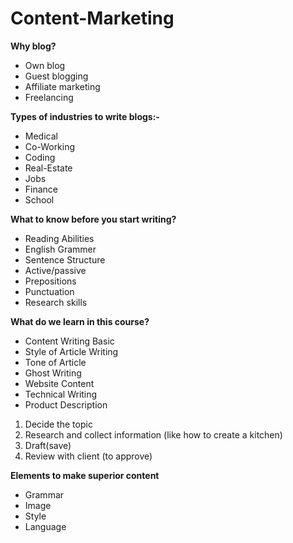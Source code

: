 # Content-Marketing

**Why blog?**
- Own blog
- Guest blogging 
- Affiliate marketing
- Freelancing 

**Types of industries to write blogs:-**
- Medical
- Co-Working 
- Coding
- Real-Estate
- Jobs
- Finance 
- School

**What to know before you start writing?**
- Reading Abilities
- English Grammer
- Sentence Structure 
- Active/passive
- Prepositions 
- Punctuation
- Research skills

**What do we learn in this course?**
- Content Writing Basic
- Style of Article Writing
- Tone of  Article 
- Ghost Writing 
- Website Content 
- Technical Writing 
- Product Description 



1. Decide the topic
2. Research and collect information (like how to create a kitchen)
3. Draft(save)
4. Review with client (to approve)


**Elements to make superior content**
- Grammar
- Image
- Style
- Language 
